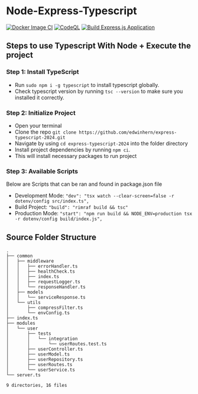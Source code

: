 # Node-Express-Typescript

[![Docker Image CI](https://github.com/edwinhern/express-typescript-2024/actions/workflows/docker-image.yml/badge.svg?branch=master)](https://github.com/edwinhern/express-typescript-2024/actions/workflows/docker-image.yml)
[![CodeQL](https://github.com/edwinhern/express-typescript-2024/actions/workflows/codeql.yml/badge.svg)](https://github.com/edwinhern/express-typescript-2024/actions/workflows/codeql.yml)
[![Build Express.js Application](https://github.com/edwinhern/express-typescript-2024/actions/workflows/node-js.yml/badge.svg)](https://github.com/edwinhern/express-typescript-2024/actions/workflows/node-js.yml)

## Steps to use Typescript With Node + Execute the project

### Step 1: Install TypeScript

- Run `sudo npm i -g typescript` to install typescript globally.
- Check typescript version by running `tsc --version` to make sure you installed it correctly.

### Step 2: Initialize Project

- Open your terminal
- Clone the repo `git clone https://github.com/edwinhern/express-typescript-2024.git`
- Navigate by using `cd express-typescript-2024` into the folder directory
- Install project dependencies by running `npm ci`.
- This will install necessary packages to run project

### Step 3: Available Scripts

Below are Scripts that can be ran and found in package.json file

- Development Mode: `"dev": "tsx watch --clear-screen=false -r dotenv/config src/index.ts",`
- Build Project: `"build": "rimraf build && tsc"`
- Production Mode: `"start": "npm run build && NODE_ENV=production tsx -r dotenv/config build/index.js",`

## Source Folder Structure 
```
.
├── common
│   ├── middleware
│   │   ├── errorHandler.ts
│   │   ├── healthCheck.ts
│   │   ├── index.ts
│   │   ├── requestLogger.ts
│   │   └── responseHandler.ts
│   ├── models
│   │   └── serviceResponse.ts
│   └── utils
│       ├── compressFilter.ts
│       └── envConfig.ts
├── index.ts
├── modules
│   └── user
│       ├── tests
│       │   └── integration
│       │       └── userRoutes.test.ts
│       ├── userController.ts
│       ├── userModel.ts
│       ├── userRepository.ts
│       ├── userRoutes.ts
│       └── userService.ts
└── server.ts

9 directories, 16 files
```
